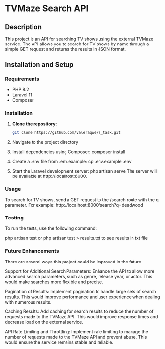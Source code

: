# TVMaze Search API

## Description

This project is an API for searching TV shows using the external TVMaze service. The API allows you to search for TV shows by name through a simple GET request and returns the results in JSON format.

## Installation and Setup

### Requirements

- PHP 8.2
- Laravel 11
- Composer

### Installation

1. **Clone the repository:**

   ```bash
   git clone https://github.com/valeraqwe/a_task.git
   
2. Navigate to the project directory

3. Install dependencies using Composer:
   composer install
4. Create a .env file from .env.example:
   cp .env.example .env
5. Start the Laravel development server:
   php artisan serve
   The server will be available at http://localhost:8000.

### Usage

To search for TV shows, send a GET request to the /search route with the q parameter. For example:
    http://localhost:8000/search?q=deadwood

### Testing
To run the tests, use the following command:

php artisan test
or
php artisan test > results.txt
to see results in txt file


### Future Enhancements

There are several ways this project could be improved in the future

Support for Additional Search Parameters:
Enhance the API to allow more advanced search parameters, such as genre, release year, or actor. This would make searches more flexible and precise.

Pagination of Results:
Implement pagination to handle large sets of search results. This would improve performance and user experience when dealing with numerous results.

Caching Results:
Add caching for search results to reduce the number of requests made to the TVMaze API. This would improve response times and decrease load on the external service.

API Rate Limiting and Throttling:
Implement rate limiting to manage the number of requests made to the TVMaze API and prevent abuse. This would ensure the service remains stable and reliable.

